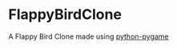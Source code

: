 FlappyBirdClone
===============

A Flappy Bird Clone made using [python-pygame][1]

[1]: http://www.pygame.org
